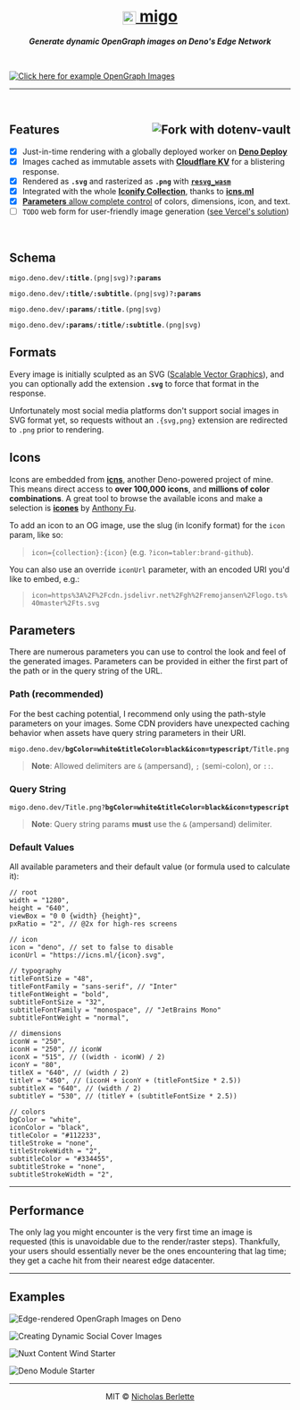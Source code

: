 <div align="center">
<h1><a href="https://migo.deno.dev" target="_blank" rel="noopener"><img src="https://icns.ml/deno.svg?stroke=black&stroke-width=0.5&color=white&stroke-linejoin=round" height="24" align="center" alt=""> migo</a><br clear="all"></h1>

_**Generate dynamic OpenGraph images on Deno's Edge Network**_

</div><br />

[![Click here for example OpenGraph Images][example-0]](#examples "Click here for example OpenGraph Images")

---

<br />

<h2><a href="https://vault.dotenv.org/project/vlt_4c5e0ba364799008839e560b596cf80c308e07e07f99a63a6143710ffd7ee75d/example" title="fork with dotenv-vault" target="_blank" rel="noopener"><img src="https://badge.dotenv.org/fork.svg?r=1" alt="Fork with dotenv-vault" align="right"></a>Features </h2>

- [x] Just-in-time rendering with a globally deployed worker on
      [**Deno Deploy**][deno]
- [x] Images cached as immutable assets with [**Cloudflare KV**][kv] for a
      blistering response.
- [x] Rendered as **`.svg`** and rasterized as **`.png`** with
      [**`resvg_wasm`**][resvg]
- [x] Integrated with the whole [**Iconify Collection**][iconify], thanks to
      [**icns.ml**][icns]
- [x] [**Parameters** allow complete control](#parameters) of colors,
      dimensions, icon, and text.
- [ ] `TODO` web form for user-friendly image generation
      ([see Vercel's solution][vercel])

<br />

## Schema

<pre><code>migo.deno.dev/<strong>:title</strong>.(png|svg)?<strong>:params</strong></code></pre>
<pre><code>migo.deno.dev/<strong>:title</strong>/<strong>:subtitle</strong>.(png|svg)?<strong>:params</strong></code></pre>
<pre><code>migo.deno.dev/<strong>:params</strong>/<strong>:title</strong>.(png|svg)</code></pre>
<pre><code>migo.deno.dev/<strong>:params</strong>/<strong>:title</strong>/<strong>:subtitle</strong>.(png|svg)</code></pre>

## Formats

Every image is initially sculpted as an SVG ([Scalable Vector Graphics][svg]),
and you can optionally add the extension **`.svg`** to force that format in the
response.

Unfortunately most social media platforms don't support social images in SVG
format yet, so requests without an `.{svg,png}` extension are redirected to
`.png` prior to rendering.

## Icons

Icons are embedded from [**icns**][icns], another Deno-powered project of mine.
This means direct access to **over 100,000 icons**, and **millions of color
combinations**. A great tool to browse the available icons and make a selection
is [**icones**][icones] by [Anthony Fu][antfu].

To add an icon to an OG image, use the slug (in Iconify format) for the `icon`
param, like so:

> `icon={collection}:{icon}` (e.g. `?icon=tabler:brand-github`).

You can also use an override `iconUrl` parameter, with an encoded URI you'd like
to embed, e.g.:

> `icon=https%3A%2F%2Fcdn.jsdelivr.net%2Fgh%2Fremojansen%2Flogo.ts%40master%2Fts.svg`

## Parameters

There are numerous parameters you can use to control the look and feel of the
generated images. Parameters can be provided in either the first part of the
path or in the query string of the URL.

### Path (recommended)

For the best caching potential, I recommend only using the path-style parameters
on your images. Some CDN providers have unexpected caching behavior when assets
have query string parameters in their URI.

<pre><code>migo.deno.dev/<strong>bgColor=white&titleColor=black&icon=typescript</strong>/Title.png</code></pre>

> **Note**: Allowed delimiters are `&` (ampersand), `;` (semi-colon), or `::`.

### Query String

<pre><code>migo.deno.dev/Title.png?<strong>bgColor=white&titleColor=black&icon=typescript</strong></code></pre>

> **Note**: Query string params **must** use the `&` (ampersand) delimiter.

### Default Values

All available parameters and their default value (or formula used to calculate
it):

```jsonc
// root
width = "1280", 
height = "640", 
viewBox = "0 0 {width} {height}", 
pxRatio = "2", // @2x for high-res screens

// icon
icon = "deno", // set to false to disable
iconUrl = "https://icns.ml/{icon}.svg", 

// typography
titleFontSize = "48", 
titleFontFamily = "sans-serif", // "Inter"
titleFontWeight = "bold", 
subtitleFontSize = "32", 
subtitleFontFamily = "monospace", // "JetBrains Mono"
subtitleFontWeight = "normal", 

// dimensions
iconW = "250", 
iconH = "250", // iconW
iconX = "515", // ((width - iconW) / 2)
iconY = "80", 
titleX = "640", // (width / 2)
titleY = "450", // (iconH + iconY + (titleFontSize * 2.5))
subtitleX = "640", // (width / 2)
subtitleY = "530", // (titleY + (subtitleFontSize * 2.5))

// colors
bgColor = "white", 
iconColor = "black", 
titleColor = "#112233", 
titleStroke = "none", 
titleStrokeWidth = "2", 
subtitleColor = "#334455", 
subtitleStroke = "none", 
subtitleStrokeWidth = "2",
```

---

## Performance

The only lag you might encounter is the very first time an image is requested
(this is unavoidable due to the render/raster steps). Thankfully, your users
should essentially never be the ones encountering that lag time; they get a
cache hit from their nearest edge datacenter.

---

## Examples

![Edge-rendered OpenGraph Images on Deno][example-1]

![Creating Dynamic Social Cover Images][example-2]

![Nuxt Content Wind Starter][example-3]

![Deno Module Starter][example-4]

---

<div align="center">

MIT © [Nicholas Berlette][nberlette]

</div>

[nberlette]: https://github.com/nberlette "Nicholas Berlette"
[icns]: https://icns.ml "icns - SVG as a Service"
[antfu]: https://github.com/antfu "Anthony Fu"
[icones]: https://icones.js.org "Browse every Iconify Collection with Icones"
[vercel]: https://og-image.vercel.app "Vercel's OG Image App"
[iconify]: https://iconify.design "Iconify Project Homepage"
[kv]: https://developers.cloudflare.com/workers/runtime-apis/kv "Cloudflare KV"
[svg]: https://w3.org/TR/SVG "SVG Specification from W3.org"
[resvg]: https://deno.land/x/resvg_wasm "Resvg Wasm"
[deno]: https://deno.com/deploy "Deno Deploy"
[deploy]: https://dash.deno.com/new?url=https%3a%2f%2fgithub.com%2fnberlette%2fmigo%2fraw%2fmain%2fmain.tsx "Deploy with Deno!"
[examples-splash]: https://migo.deno.dev/image.png?icon=deno&iconStrokeWidth=0.33&subtitleFontSize=48&iconColor=fff&bgColor=234&iconStroke=fff&titleColor=fff&subtitleColor=999&titleY=425&subtitleFontSize=36&title=Click%20here%20for%20example%20OG%20Images&subtitle=(or%20scroll%20down)&pxRatio=1.5&borderRadius=25
[example-0]: https://migo.deno.dev/image.png?title=migo.deno.dev&subtitle=Dynamic+OpenGraph+Images+on+Deno+Deploy&titleFontFamily=serif&titleFontSize=72&titleFontWeight=900&titleTextAnchor=left&titleX=160&titleY=110&subtitleFontSize=36&subtitleFontWeight=900&subtitleFontFamily=monospace&subtitleTextAnchor=left&subtitleX=40&subtitleY=250&pxRatio=1.5&width=1000&height=300&bgColor=111827&titleColor=fff&subtitleColor=ddd&icon=noto:t-rex&iconW=100&iconH=100&iconX=40&iconY=30&borderRadius=20
[example-1]: https://migo.deno.dev/image.png?icon=deno&iconStrokeWidth=0.33&subtitleFontSize=48&iconColor=fff&bgColor=234&iconStroke=fff&titleColor=fff&subtitleColor=papayawhip&titleY=425&subtitleFontSize=48&title=Edge-rendered%20OpenGraph%20Images&subtitle=migo.deno.dev&pxRatio=1.5&borderRadius=25&titleFontFamily=sans-serif
[example-2]: https://migo.deno.dev/image.png?icon=twitter&subtitleFontSize=48&iconColor=0cf&titleY=460&subtitleFontSize=48&title=Creating%20Dynamic%20Cover%20Images&subtitle=By%20Nicholas%20Berlette&borderRadius=25&titleFontFamily=monospace
[example-3]: https://migo.deno.dev/image.png?icon=nuxtdotjs&bgColor=112233&iconColor=00DC82&iconStroke=00DC82&iconStrokeWidth=0.55&titleColor=00DC82&subtitleColor=e0e0e0&iconW=300&iconY=50&titleY=460&title=Nuxt%20ContentWind%20Starter&subtitle=stackblitz.com%2fedit%2fcontent-wind&borderRadius=30&pxRatio=1.5
[example-4]: https://migo.deno.dev/image.png?title=deno911⁄+kit&subtitle=this+one+has+custom+alignment+and+size!&titleFontFamily=sans-serif&titleFontSize=80&titleFontWeight=900&titleTextAnchor=right&titleX=160&titleY=115&subtitleFontSize=36&subtitleFontWeight=900&subtitleFontFamily=monospace&subtitleTextAnchor=left&subtitleX=40&subtitleY=260&pxRatio=1.5&width=1000&height=300&bgColor=fff&titleColor=123&subtitleColor=456&icon=noto:sauropod&iconW=100&iconH=100&iconX=40&iconY=30&borderRadius=20
